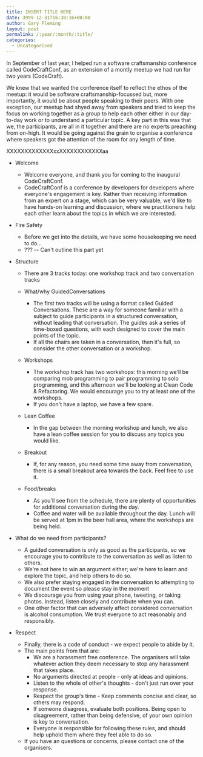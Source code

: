 ```yaml
---
title: INSERT TITLE HERE
date: 3999-12-31T16:30:16+00:00
author: Gary Fleming
layout: post
permalink: /:year/:month/:title/
categories:
  - Uncategorized
---
```


In September of last year, I helped run a software craftsmanship conference called CodeCraftConf, as an extension of a montly meetup we had run for two years (CodeCraft).

We knew that we wanted the conference itself to reflect the ethos of the meetup: it would be software craftsmanship-focussed but, more importantly, it would be about people speaking to their peers. With one exception, our meetup had shyed away from speakers and tried to keep the focus on working together as a group to help each other either in our day-to-day work or to understand a particular topic. A key part in this was that we, the participants, are all in it together and there are no experts preaching from on-high. It would be going against the grain to organise a conference where speakers got the attention of the room for any length of time.




XXXXXXXXXXXXXxxXXXXXXXXXXXXaa

* Welcome
   * Welcome everyone, and thank you for coming to the inaugural CodeCraftConf.
   * CodeCraftConf is a conference by developers for developers where everyone's engagement is key. Rather than receiving information from an expert on a stage, which can be very valuable, we'd like to have hands-on learning and discussion, where we practitioners help each other learn about the topics in which we are interested.

* Fire Safety
   * Before we get into the details, we have some housekeeping we need to do...
   * ??? -- Can't outline this part yet

* Structure
   * There are 3 tracks today: one workshop track and two conversation tracks
   
   * What/why  GuidedConversations
      * The first two tracks will be using a format called Guided Conversations. These are a way for someone familiar with a subject to guide participants in a structured conversation, without leading that conversation. The guides ask a series of time-boxed questions, with each designed to cover the main points of the topic.
      * If all the chairs are taken in a conversation, then it's full, so consider the other conversation or a workshop.

   * Workshops
       * The workshop track has two workshops: this morning we'll be comparing mob programming to pair programming to solo programming, and this afternoon we'll be looking at Clean Code & Refactoring. We would encourage you to try at least one of the workshops.
       * If you don't have a laptop, we have a few spare.

   * Lean Coffee
       * In the gap between the morning workshop and lunch, we also have a lean coffee session for you to discuss any topics you would like.

  * Breakout
      * If, for any reason, you need some time away from conversation, there is a small breakout area towards the back. Feel free to use it.

   * Food/breaks
      * As you'll see from the schedule, there are plenty of opportunities for additional conversation during the day.
      * Coffee and water will be available throughout the day. Lunch will be served at 1pm in the beer hall area, where the workshops are being held.


* What do we need from participants?
   * A guided conversation is only as good as the participants, so we encourage you to contribute to the conversation as well as listen to others.
   * We're not here to win an argument either; we're here to learn and explore the topic, and help others to do so.
   * We also prefer staying engaged in the conversation to attempting to document the event so please stay in the moment
   * We discourage you from using your phone, tweeting, or taking photos. Instead, listen closely and contribute when you can.
   * One other factor that can adversely affect considered conversation is alcohol consumption. We trust everyone to act reasonably and responsibly.

* Respect
   * Finally, there is a code of conduct - we expect people to abide by it.
   * The main points from that are:
      * We are a harassment free conference. The organisers will take whatever action they deem necessary to stop any harassment that takes place.
      * No arguments directed at people - only at ideas and opinions.
      * Listen to the whole of other's thoughts - don't just run over your response.
      * Respect the group's time - Keep comments concise and clear, so others may respond.
      * If someone disagrees, evaluate both positions. Being open to disagreement, rather than being defensive, of your own opinion is key to conversation.
      * Everyone is responsible for following these rules, and should help uphold them where they feel able to do so.
   * If you have an questions or concerns, please contact one of the organisers.